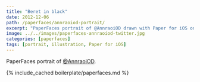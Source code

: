 ```yaml
---
title: "Beret in black"
date: 2012-12-06
path: /paperfaces/annraoiod-portrait/
excerpt: "PaperFaces portrait of @AnnraoiOD drawn with Paper for iOS on an iPad."
image: ../../images/paperfaces-annraoiod-twitter.jpg
categories: [paperfaces]
tags: [portrait, illustration, Paper for iOS]
---
```


PaperFaces portrait of [@AnnraoiOD](https://twitter.com/AnnraoiOD).

{% include_cached boilerplate/paperfaces.md %}
